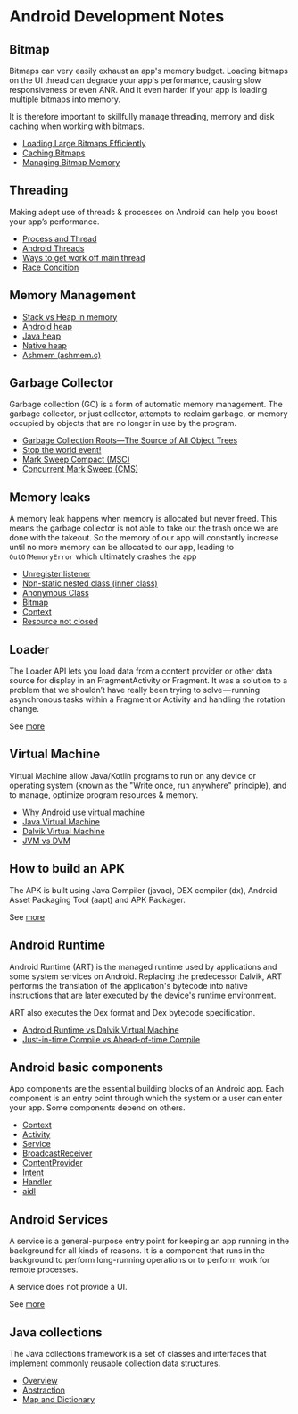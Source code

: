 # Android Development Notes


## Bitmap

Bitmaps can very easily exhaust an app's memory budget. Loading bitmaps on the UI thread can degrade your app's performance, causing slow responsiveness or even ANR. And it even harder if your app is loading multiple bitmaps into memory.

It is therefore important to skillfully manage threading, memory and disk caching when working with bitmaps.

* [Loading Large Bitmaps Efficiently](bitmap.md#loading-large-bitmaps-efficiently)
* [Caching Bitmaps](bitmap.md#caching-bitmaps)
* [Managing Bitmap Memory](bitmap.md#managing-bitmap-memory)


## Threading

Making adept use of threads & processes on Android can help you boost your app’s performance.

* [Process and Thread](threading.md#process-and-thread)
* [Android Threads](threading.md#android-threads)
* [Ways to get work off main thread](threading.md#ways-to-get-work-off-main-thread)
* [Race Condition](threading.md#race-condition)


## Memory Management

* [Stack vs Heap in memory](memory_management.md#stack-vs-heap-in-memory)
* [Android heap](memory_management.md#android-heap)
* [Java heap](memory_management.md#java-heap)
* [Native heap](memory_management.md#native-heap)
* [Ashmem (ashmem.c)](memory_management.md#ashmem-(ashmem.c))


## Garbage Collector

Garbage collection (GC) is a form of automatic memory management. The garbage collector, or just collector, attempts to reclaim garbage, or memory occupied by objects that are no longer in use by the program. 

* [Garbage Collection Roots—The Source of All Object Trees](gc.md#garbage-collection-roots—the-source-of-all-object-trees)
* [Stop the world event!](gc.md#stop-the-world-event!)
* [Mark Sweep Compact (MSC)](gc.md#mark-sweep-compact-(MSC))
* [Concurrent Mark Sweep (CMS)](gc.md#concurrent-mark-sweep-(CMS))


## Memory leaks

A memory leak happens when memory is allocated but never freed. This means the garbage collector is not able to take out the trash once we are done with the takeout. So the memory of our app will constantly increase until no more memory can be allocated to our app, leading to `OutOfMemoryError` which ultimately crashes the app

* [Unregister listener](memory_leaks.md#unregister-listener)
* [Non-static nested class (inner class)](memory_leaks.md#non-static-nested-class-(inner-class))
* [Anonymous Class](memory_leaks.md#anonymous-class)
* [Bitmap](memory_leaks.md#bitmap)
* [Context](memory_leaks.md#context)
* [Resource not closed](memory_leaks.md#resource-not-closed)


## Loader

The Loader API lets you load data from a content provider or other data source for display in an FragmentActivity or Fragment. It was a solution to a problem that we shouldn’t have really been trying to solve — running asynchronous tasks within a Fragment or Activity and handling the rotation change.

See [more](loader.md)


## Virtual Machine

Virtual Machine allow Java/Kotlin programs to run on any device or operating system (known as the "Write once, run anywhere" principle), and to manage, optimize program resources & memory. 

* [Why Android use virtual machine](vm.md#why-android-use-virtual-machine)
* [Java Virtual Machine](vm.md#java-virtual-machine)
* [Dalvik Virtual Machine](vm.md#dalvik-virtual-machine)
* [JVM vs DVM](vm.md#jvm-vs-dvm)


## How to build an APK

The APK is built using Java Compiler (javac), DEX compiler (dx), Android Asset Packaging Tool (aapt) and APK Packager.

See [more](apk_build.md)


## Android Runtime

Android Runtime (ART) is the managed runtime used by applications and some system services on Android. Replacing the predecessor Dalvik, ART performs the translation of the application's bytecode into native instructions that are later executed by the device's runtime environment. 

ART also executes the Dex format and Dex bytecode specification.

* [Android Runtime vs Dalvik Virtual Machine](art.md#android-runtime-vs-dalvik-virtual-machine)
* [Just-in-time Compile vs Ahead-of-time Compile](art.md#just-in-time-compile-vs-ahead-of-time-compile)


## Android basic components

App components are the essential building blocks of an Android app. Each component is an entry point through which the system or a user can enter your app. Some components depend on others.

* [Context](android_main_components.md#context)
* [Activity](android_main_components.md#activity)
* [Service](android_main_components.md#service)
* [BroadcastReceiver](android_main_components.md#broadcastreceiver)
* [ContentProvider](android_main_components.md#contentprovider)
* [Intent](android_main_components.md#intent)
* [Handler](android_main_components.md#handler)
* [aidl](android_main_components.md#aidl)


## Android Services

A service is a general-purpose entry point for keeping an app running in the background for all kinds of reasons. It is a component that runs in the background to perform long-running operations or to perform work for remote processes. 

A service does not provide a UI.

See [more](services.md)


## Java collections

The Java collections framework is a set of classes and interfaces that implement commonly reusable collection data structures. 

* [Overview](java_collections.md#overview)
* [Abstraction](java_collections.md#abstraction)
* [Map and Dictionary](java_collections.md#map-and-dictionary)